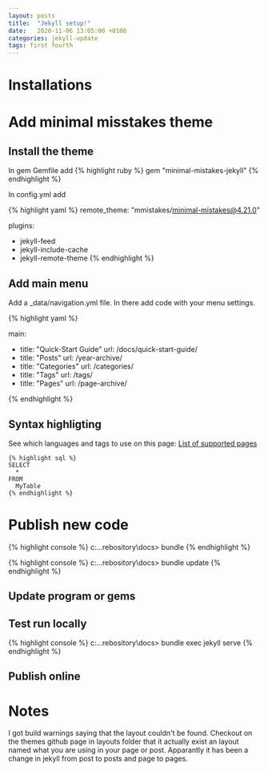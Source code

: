 ```yaml
---
layout: posts
title:  "Jekyll setup!"
date:   2020-11-06 13:05:00 +0100
categories: jekyll-update
tags: first fourth
---
```


# Installations

# Add minimal misstakes theme

## Install the theme
In gem Gemfile add 
{% highlight ruby %}
gem "minimal-mistakes-jekyll"
{% endhighlight %}

In config.yml add

{% highlight yaml %}
remote_theme: "mmistakes/minimal-mistakes@4.21.0"

plugins:
  - jekyll-feed
  - jekyll-include-cache
  - jekyll-remote-theme
{% endhighlight %}


## Add main menu

Add a _data/navigation.yml file. In there add code with your menu settings.


{% highlight yaml %}

main:
  - title: "Quick-Start Guide"
    url: /docs/quick-start-guide/
  - title: "Posts"
    url: /year-archive/
  - title: "Categories"
    url: /categories/
  - title: "Tags"
    url: /tags/
  - title: "Pages"
    url: /page-archive/

{% endhighlight %}

## Syntax highligting
See which languages and tags to use on this page: [List of supported pages](https://github.com/rouge-ruby/rouge/wiki/List-of-supported-languages-and-lexers)

~~~
{% highlight sql %}
SELECT
  *
FROM
  MyTable
{% endhighlight %}
~~~

# Publish new code
{% highlight console %}
c:\...rebository\docs> bundle
{% endhighlight %}

{% highlight console %}
c:\...rebository\docs> bundle update
{% endhighlight %}

## Update program or gems

## Test run locally

{% highlight console %}
c:\...rebository\docs> bundle exec jekyll serve
{% endhighlight %}


## Publish online

# Notes

I got build warnings saying that the layout couldn't be found. Checkout on the themes github page in layouts folder that it actually exist an layout named what you are using in your page or post. Apparantly it has been a change in jekyll from post to posts and page to pages.

